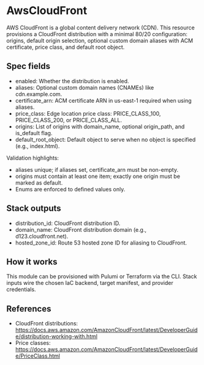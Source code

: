 # AwsCloudFront

AWS CloudFront is a global content delivery network (CDN). This resource provisions a CloudFront distribution with a minimal 80/20 configuration: origins, default origin selection, optional custom domain aliases with ACM certificate, price class, and default root object.

## Spec fields
- enabled: Whether the distribution is enabled.
- aliases: Optional custom domain names (CNAMEs) like cdn.example.com.
- certificate_arn: ACM certificate ARN in us-east-1 required when using aliases.
- price_class: Edge location price class: PRICE_CLASS_100, PRICE_CLASS_200, or PRICE_CLASS_ALL.
- origins: List of origins with domain_name, optional origin_path, and is_default flag.
- default_root_object: Default object to serve when no object is specified (e.g., index.html).

Validation highlights:
- aliases unique; if aliases set, certificate_arn must be non-empty.
- origins must contain at least one item; exactly one origin must be marked as default.
- Enums are enforced to defined values only.

## Stack outputs
- distribution_id: CloudFront distribution ID.
- domain_name: CloudFront distribution domain (e.g., d123.cloudfront.net).
- hosted_zone_id: Route 53 hosted zone ID for aliasing to CloudFront.

## How it works
This module can be provisioned with Pulumi or Terraform via the CLI. Stack inputs wire the chosen IaC backend, target manifest, and provider credentials.

## References
- CloudFront distributions: https://docs.aws.amazon.com/AmazonCloudFront/latest/DeveloperGuide/distribution-working-with.html
- Price classes: https://docs.aws.amazon.com/AmazonCloudFront/latest/DeveloperGuide/PriceClass.html
